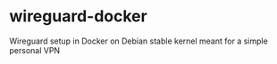 # wireguard-docker
Wireguard setup in Docker on Debian stable kernel meant for a simple personal VPN
